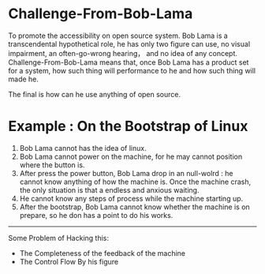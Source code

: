 # Challenge-From-Bob-Lama

To promote the accessibility on open source system. Bob Lama is a transcendental hypothetical role, he has only two figure can use, no visual impairment, an often-go-wrong hearing， and no idea of any concept. Challenge-From-Bob-Lama means that,
once Bob Lama has a product set for a system, how such thing will performance to he and how such thing will made he.

The final is how can he use anything of open source.

# Example : On the Bootstrap of Linux

1. Bob Lama cannot has the idea of linux.
2. Bob Lama cannot power on the machine, for he may cannot position where the button is.
3. After press the power button, Bob Lama drop in an null-wolrd : he cannot know anything of how the machine is. Once the machine crash, the only situation is that a endless and anxious waiting.
4. He cannot know any steps of process while the machine starting up.
5. After the bootstrap, Bob Lama cannot know whether the machine is on prepare, so he don has a point to do his works.

----

Some Problem of Hacking this:

- The Completeness of the feedback of the machine
- The Control Flow By his figure

